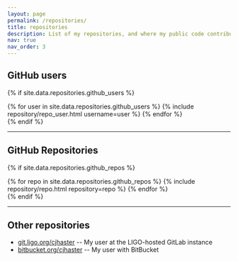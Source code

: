```yaml
---
layout: page
permalink: /repositories/
title: repositories
description: List of my repositories, and where my public code contributions can be found.
nav: true
nav_order: 3
---
```


## GitHub users

{% if site.data.repositories.github_users %}
<div class="repositories d-flex flex-wrap flex-md-row flex-column justify-content-between align-items-center">
  {% for user in site.data.repositories.github_users %}
    {% include repository/repo_user.html username=user %}
  {% endfor %}
</div>
{% endif %}

---

## GitHub Repositories

{% if site.data.repositories.github_repos %}
<div class="repositories d-flex flex-wrap flex-md-row flex-column justify-content-between align-items-center">
  {% for repo in site.data.repositories.github_repos %}
    {% include repository/repo.html repository=repo %}
  {% endfor %}
</div>
{% endif %}

---

## Other repositories

 * [git.ligo.org/cjhaster](https://git.ligo.org/cjhaster) -- My user at the LIGO-hosted GitLab instance
 * [bitbucket.org/cjhaster](https://bitbucket.org/cjhaster/) -- My user with BitBucket

